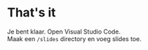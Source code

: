 # That's it

Je bent klaar.  Open Visual Studio Code.  
Maak een `/slides` directory en voeg slides toe.